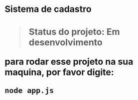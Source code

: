 <h1> Sistema de cadastro <h1>

> Status do projeto: Em desenvolvimento 

para rodar esse projeto na sua maquina, por favor digite:

```
node app.js
```


